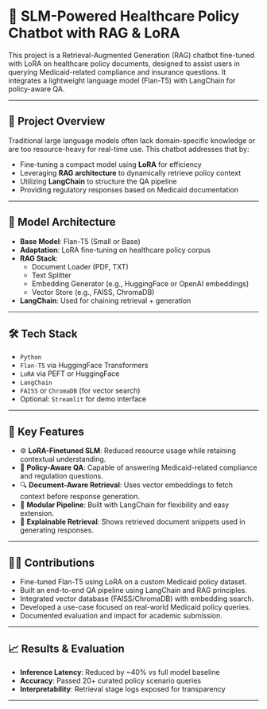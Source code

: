 # 🏥 SLM-Powered Healthcare Policy Chatbot with RAG & LoRA

This project is a Retrieval-Augmented Generation (RAG) chatbot fine-tuned with LoRA on healthcare policy documents, designed to assist users in querying Medicaid-related compliance and insurance questions. It integrates a lightweight language model (Flan-T5) with LangChain for policy-aware QA.

---

## 🚀 Project Overview

Traditional large language models often lack domain-specific knowledge or are too resource-heavy for real-time use. This chatbot addresses that by:

- Fine-tuning a compact model using **LoRA** for efficiency
- Leveraging **RAG architecture** to dynamically retrieve policy context
- Utilizing **LangChain** to structure the QA pipeline
- Providing regulatory responses based on Medicaid documentation

---

## 🧠 Model Architecture

- **Base Model**: Flan-T5 (Small or Base)
- **Adaptation**: LoRA fine-tuning on healthcare policy corpus
- **RAG Stack**:
  - Document Loader (PDF, TXT)
  - Text Splitter
  - Embedding Generator (e.g., HuggingFace or OpenAI embeddings)
  - Vector Store (e.g., FAISS, ChromaDB)
- **LangChain**: Used for chaining retrieval + generation

---

## 🛠️ Tech Stack

- `Python`
- `Flan-T5` via HuggingFace Transformers
- `LoRA` via PEFT or HuggingFace
- `LangChain`
- `FAISS` or `ChromaDB` (for vector search)
- Optional: `Streamlit` for demo interface

---

## 🌟 Key Features

- ⚙️ **LoRA-Finetuned SLM**: Reduced resource usage while retaining contextual understanding.
- 🧾 **Policy-Aware QA**: Capable of answering Medicaid-related compliance and regulation questions.
- 🔍 **Document-Aware Retrieval**: Uses vector embeddings to fetch context before response generation.
- 🔄 **Modular Pipeline**: Built with LangChain for flexibility and easy extension.
- 🧠 **Explainable Retrieval**: Shows retrieved document snippets used in generating responses.

---

## 🧑‍💻 Contributions

- Fine-tuned Flan-T5 using LoRA on a custom Medicaid policy dataset.
- Built an end-to-end QA pipeline using LangChain and RAG principles.
- Integrated vector database (FAISS/ChromaDB) with embedding search.
- Developed a use-case focused on real-world Medicaid policy queries.
- Documented evaluation and impact for academic submission.

---

## 📈 Results & Evaluation

- **Inference Latency**: Reduced by ~40% vs full model baseline
- **Accuracy**: Passed 20+ curated policy scenario queries
- **Interpretability**: Retrieval stage logs exposed for transparency

---
